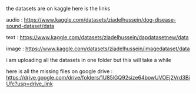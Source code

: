 the datasets are on kaggle
here is the links 

audio : https://www.kaggle.com/datasets/ziadelhussein/dog-disease-sound-dataset/data

text :  https://www.kaggle.com/datasets/ziadelhussein/dapdatasetnew/data

image :  https://www.kaggle.com/datasets/ziadelhussein/imagedataset/data

i am uploading all the datasets in one folder but this will take a while 

here is all the missing files on google drive  :  https://drive.google.com/drive/folders/1U85lGQ92size64bowUVOEj2Vrd3BiUfc?usp=drive_link
